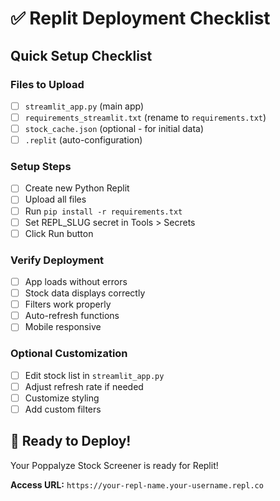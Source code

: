 # ✅ Replit Deployment Checklist

## Quick Setup Checklist

### Files to Upload
- [ ] `streamlit_app.py` (main app)
- [ ] `requirements_streamlit.txt` (rename to `requirements.txt`)
- [ ] `stock_cache.json` (optional - for initial data)
- [ ] `.replit` (auto-configuration)

### Setup Steps
- [ ] Create new Python Replit
- [ ] Upload all files
- [ ] Run `pip install -r requirements.txt`
- [ ] Set REPL_SLUG secret in Tools > Secrets
- [ ] Click Run button

### Verify Deployment
- [ ] App loads without errors
- [ ] Stock data displays correctly
- [ ] Filters work properly
- [ ] Auto-refresh functions
- [ ] Mobile responsive

### Optional Customization
- [ ] Edit stock list in `streamlit_app.py`
- [ ] Adjust refresh rate if needed
- [ ] Customize styling
- [ ] Add custom filters

## 🚀 Ready to Deploy!

Your Poppalyze Stock Screener is ready for Replit!

**Access URL:** `https://your-repl-name.your-username.repl.co` 